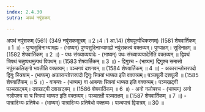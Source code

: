 ```yaml
---
index: 2.4.30
sutra: अपथं नपुंसकम्

---
```

 अपथं नपुंसकम् (561) (349 नपुंसकसूत्रम् ॥ 2।4।1 आ.14) (शेषपूर्त्यधिकरणम्) (1581 शेषवार्तिकम् ॥ 1 ॥) - पुण्यसुदिनाभ्यामह्नः - (भाष्यम्) पुण्यसुदिनाभ्यामह्नो नपुंसकत्वं वक्तव्यम्। पुण्याहम्। सुदिनाहम् ॥ (1582 शेषवार्तिकम् ॥ 2 ॥) - पथः संख्याव्ययादेः - (भाष्यम्) पथः संख्याव्ययादेरिति वक्तव्यम् ॥ द्विपथं त्रिपथं चतुष्पथमुत्पथं विपथम् ॥ (1583 शेषवार्तिकम् ॥ 3 ॥) - द्विगुश्च - (भाष्यम्) द्विगुश्च समासो नपुंसकलिङ्गो भवतीति वक्तव्यम्। पञ्चगवं दशगवम् ॥ (1584 शेषवार्तिकम् ॥ 4 ॥) - अकारान्तोत्तरपदो द्विगुः स्त्रियाम् - (भाष्यम्) अकारान्तोत्तरपदो द्विगुः स्त्रियां भाष्यत इति वक्तव्यम्। पञ्चपूली दशपूली ॥ (1585 शेषवार्तिकम् ॥ 5 ॥) - वाबन्तः - (भाष्यम्) वा आबन्तः स्त्रियां भाष्यत इति वक्तव्यम्। पञ्चखट्वी पञ्चखट्वम्। दशखट्वी दशखट्वम् ॥ (1586 शेषवार्तिकम् ॥ 6 ॥) - अनो नलोपश्च - (भाष्यम्) अनो नलोपश्च वा च स्त्रियां भाष्यत इति वक्तव्यम्। पञ्चतक्षी पञ्चतक्षम् ॥ (1587 शेषवार्तिकम् ॥ 7 ॥) - पात्रादिभ्यः प्रतिषेधः - (भाष्यम्) पात्रादिभ्यः प्रतिषेधो वक्तव्यः। पञ्चपात्रं द्विपात्रम् ॥ 30 ॥ 